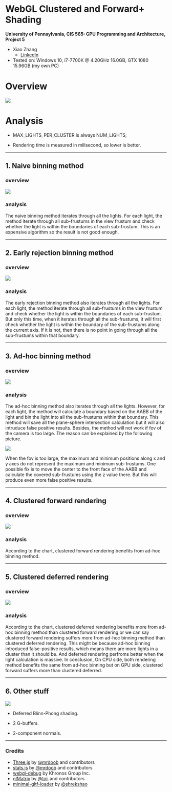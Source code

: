 WebGL Clustered and Forward+ Shading
======================

**University of Pennsylvania, CIS 565: GPU Programming and Architecture, Project 5**

* Xiao Zhang
  * [LinkedIn](https://www.linkedin.com/in/xiao-zhang-674bb8148/)
* Tested on: Windows 10, i7-7700K @ 4.20GHz 16.0GB, GTX 1080 15.96GB (my own PC)

Overview 
======================

![](img/0.gif)

Analysis 
======================
* MAX_LIGHTS_PER_CLUSTER is always NUM_LIGHTS;

* Rendering time is measured in milisecond, so lower is better.

---

## 1. Naive binning method

### overview

![](img/2.JPG)

### analysis

The naive binning method iterates through all the lights. For each light, the method iterate through all sub-frustums in the view frustum and check whether the light is within the boundaries of each sub-frustum. This is an expensive algorithm so the result is not good enough.

---

## 2. Early rejection binning method

### overview

![](img/3.JPG)

### analysis

The early rejection binning method also iterates through all the lights. For each light, the method iterate through all sub-frustums in the view frustum and check whether the light is within the boundaries of each sub-frustum. But only this time, when it iterates through all the sub-frustums, it will first check whether the light is within the boundary of the sub-frustums along the current axis. If it is not, then there is no point in going through all the sub-frustums within that boundary.

---

## 3. Ad-hoc binning method

### overview

![](img/3a.JPG)

### analysis

The ad-hoc binning method also iterates through all the lights. However, for each light, the method will calculate a boundary based on the AABB of the light and bin the light into all the sub-frustums within that boundary. This method will save all the plane-sphere intersection calculation but it will also intruduce false positive results. Besides, the method will not work if fov of the camera is too large. The reason can be explained by the following picture. 

![](img/3b.png)

When the fov is too large, the maximum and minimum positions along x and y axes do not represent the maximum and minimum sub-frustums. One possible fix is to move the center to the front face of the AABB and calculate the covered sub-frustums using the z value there. But this will produce even more false positive results.

---

## 4. Clustered forward rendering

### overview

![](img/4.JPG)

### analysis

According to the chart, clustered forward rendering benefits from ad-hoc binning method. 

---

## 5. Clustered deferred rendering

### overview

![](img/5.JPG)

### analysis

According to the chart, clustered deferred rendering benefits more from ad-hoc binning method than clustered forward rendering or we can say clustered forward rendering suffers more from ad-hoc binning method than clustered deferred rendering. This might be because ad-hoc binning introduced false-positive results, which means there are more lights in a cluster than it should be. And deferred rendering perfroms better when the light calculation is massive. In conclusion, On CPU side, both rendering method benefits the same from ad-hoc binning but on GPU side, clustered forward suffers more than clustered deferred. 

---

## 6. Other stuff

![](img/1.JPG)

* Deferred Blinn-Phong shading.

* 2 G-buffers.

* 2-component normals.

---

### Credits

* [Three.js](https://github.com/mrdoob/three.js) by [@mrdoob](https://github.com/mrdoob) and contributors
* [stats.js](https://github.com/mrdoob/stats.js) by [@mrdoob](https://github.com/mrdoob) and contributors
* [webgl-debug](https://github.com/KhronosGroup/WebGLDeveloperTools) by Khronos Group Inc.
* [glMatrix](https://github.com/toji/gl-matrix) by [@toji](https://github.com/toji) and contributors
* [minimal-gltf-loader](https://github.com/shrekshao/minimal-gltf-loader) by [@shrekshao](https://github.com/shrekshao)
